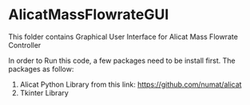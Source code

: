 # AlicatMassFlowrateGUI
This folder contains Graphical User Interface for Alicat Mass Flowrate Controller

In order to Run this code, a few packages need to be install first. The packages as follow:

1) Alicat Python Library from this link: https://github.com/numat/alicat
2) Tkinter Library


